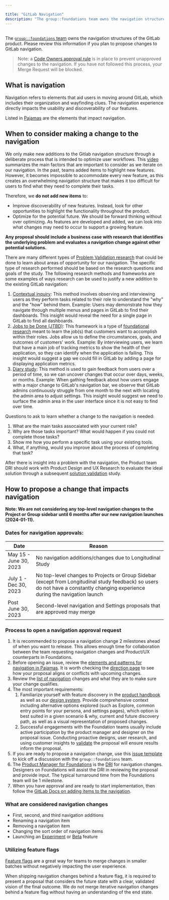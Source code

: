```yaml
---

title: "GitLab Navigation"
description: "The group::foundations team owns the navigation structures of the GitLab product. Please review this information if you plan to propose changes to GitLab navigation."
---
```


##





The [`group::foundations` team](/handbook/product/categories/#foundations-group) owns the navigation structures of the GitLab product. Please review this information if you plan to propose changes to GitLab navigation.

> Note: a [Code Owners approval rule](https://docs.gitlab.com/ee/user/project/codeowners/) is in place to prevent unapproved changes to the navigation. If you have not followed this process, your Merge Request will be blocked.

## What is navigation

Navigation refers to elements that aid users in moving around GitLab, which includes their organization and wayfinding clues. The navigation experience directly impacts the usability and discoverability of our features.

Listed in [Pajamas](https://design.gitlab.com/patterns/navigation) are the elements that impact navigation.

## When to consider making a change to the navigation

We only make new additions to the Gitlab navigation structure through a deliberate process that is intended to optimize user workflows. This [video](https://www.nngroup.com/videos/number-items-navigation-menu/) summarizes the main factors that are important to consider as we iterate on our navigation. In the past, teams added items to highlight new features. However, it becomes impossible to accommodate every new feature, as this creates an overwhelming navigation structure that makes it too difficult for users to find what they need to complete their tasks. 

Therefore, we **do not add new items** to:

* Improve discoverability of new features. Instead, look for other opportunities to highlight the functionality throughout the product.
* Optimize for the potential future. We should be forward thinking without over optimizing. As features are developed and added, we can look into what changes may need to occur to support a growing feature.

**Any proposal should include a business case with research that identifies the underlying problem and evaluates a navigation change against other potential solutions.** 

There are many different types of [Problem Validation research](/handbook/product/ux/ux-research/problem-validation-and-methods/) that could be done to learn about areas of opportunity for our navigation. The specific type of research performed should be based on the research questions and goals of the study. The following research methods and frameworks are some examples of ways research can be used to justify a new addition to the existing GitLab navigation:
1. [Contextual inquiry](https://www.nngroup.com/articles/contextual-inquiry/): This method involves observing and interviewing users as they perform tasks related to their role to understand the "why" and the "how" behind them. Example: Users may demonstrate how they navigate through multiple menus and pages in GitLab to find their dashboards. This insight would reveal the need for a single page in GitLab to find all dashboards.
2. [Jobs to be Done (JTBD)](/handbook/product/ux/jobs-to-be-done/): This framework is a type of [foundational research](/handbook/product/ux/ux-research/foundational-research/) meant to learn the job(s) that customers want to accomplish within their roles. Jobs allow us to define the circumstances, goals, and outcomes of customers' work. Example: By interviewing users, we learn that have a main job of tracking metrics to show the health of their application, so they can identify when the application is failing. This insight would suggest a gap we could fill in GitLab by adding a page for displaying application metrics.
3. [Diary study](/handbook/product/ux/ux-research/diary-studies/): This method is used to gain feedback from users over a period of time, so we can uncover changes that occur over days, weeks, or months. Example: When gathing feedback about how users engage with a major change to GitLab's navigation bar, we observe that GitLab admins continuously struggle from one month to the next with locating the admin area to adjust settings. This insight would suggest we need to surface the admin area in the user interface since it is not easy to find over time.

Questions to ask to learn whether a change to the navigation is needed:
1. What are the main tasks assocaiated with your current role?
2. Why are those tasks important? What would happen if you could not complete those tasks?
3. Show me how you perform a specific task using your existing tools.
4. What, if anything, would you improve about the process of completing that task?

After there is insight into a problem with the navigation, the Product team DRI should work with Product Design and UX Research to evaluate the ideal solution through a subsequent [solution validation](/handbook/product/ux/ux-research/evaluating-navigation/#our-approach-to-evaluating-navigation-changes) study. 

## How to propose a change that impacts navigation

**Note: We are not considering any top-level navigation changes to the Project or Group sidebar until 6 months after our new navigation launches (2024-01-11).**

### Dates for navigation approvals:

| Date  | Reason |
| ----- | ------ |
| May 15 - June 30, 2023 | No navigation additions/changes due to Longitudinal Study |
| July 1 - Dec 30, 2023 | No top-level changes to Projects or Group Sidebar (except from Longitudinal study feedback) so users do not have a constantly changing experience during the navigation launch |
| Post June 30, 2023 | Second-level navigation and Settings proposals that are approved may merge |

### Process to open a navigation approval request

1. It is recommended to propose a navigation change 2 milestones ahead of when you want to release. This allows enough time for collaboration between the team requesting navigation changes and Product/UX counterparts in Foundations.
1. Before opening an issue, review the [elements and patterns for navigation in Pajamas](https://design.gitlab.com/patterns/navigation). It is worth checking the [direction page](https://about.gitlab.com/direction/manage/foundations/navigation_settings/) to see how your proposal aligns or conflicts with upcoming changes.
1. Review the [list of navigation](/handbook/product/ux/navigation/#what-are-considered-navigation-changes) changes and what they are to make sure your change qualifies.
1. The most important requirements:
   1. Familiarize yourself with feature discovery in the [product handbook](/handbook/product/product-principles/#discoverability-without-being-annoying) as well as our [design system](https://design.gitlab.com/usability/feature-discovery). Provide comprehensive context including alternative options explored (such as Explore, common entry points for your persona, and settings pages), which option is best suited in a given scenario & why, current and future discovery path, as well as a visual representation of proposed changes.
   1. Successful engagements with the Foundation teams usually include active participation by the product manager and designer on the proposal issue. Conducting proactive designs, user research, and using customer insights to [validate](/handbook/product-development-flow/#validation-phase-4-solution-validation) the proposal will ensure results inform the proposal.  
1. If you are ready to propose a navigation change, use this [issue template](https://gitlab.com/gitlab-org/gitlab/-/issues\new?issuable_template=Navigation%20Proposals) to kick off a discussion with the `group::foundations` team.
1. The [Product Manager for Foundations](/handbook/product/categories/#foundations-group) is the [DRI](/handbook/people-group/directly-responsible-individuals/#what-is-a-directly-responsible-individual) for navigation changes. Designers on Foundations will assist the DRI in reviewing the proposal and provide input. The typical turnaround time from the Foundations team will be 1 milestone.
1. When you have approval and are ready to start implementation, then follow the [GitLab Docs on adding items to the navigation](https://docs.gitlab.com/ee/development/navigation_sidebar.html#adding-page-specific-vue-content).

### What are considered navigation changes

- First, second, and third navigation additions
- Renaming a navigation item
- Removing a navigation item
- Changing the sort order of navigation items
- Launching an [Experiment](https://docs.gitlab.com/ee/policy/experiment-beta-support.html#experiment) or [Beta](https://docs.gitlab.com/ee/policy/experiment-beta-support.html) feature

### Utilizing feature flags

[Feature flags](https://docs.gitlab.com/ee/operations/feature_flags.html) are a great way for teams to merge changes in smaller batches without negatively impacting the user experience.

When shipping navigation changes behind a feature flag, it is required to present a proposal that considers the future state with a clear, validated vision of the final outcome. We do not merge iterative navigation changes behind a feature flag without having an understanding of the end state.
